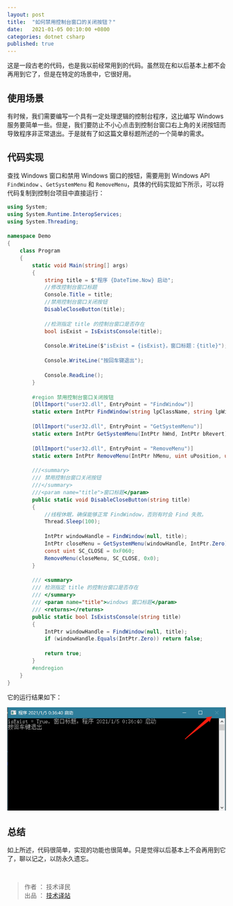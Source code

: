 ```yaml
---
layout: post
title:  "如何禁用控制台窗口的关闭按钮？"
date:   2021-01-05 00:10:00 +0800
categories: dotnet csharp
published: true
---
```


这是一段古老的代码，也是我以前经常用到的代码。虽然现在和以后基本上都不会再用到它了，但是在特定的场景中，它很好用。

## 使用场景

有时候，我们需要编写一个具有一定处理逻辑的控制台程序，这比编写 Windows 服务要简单一些。但是，我们要防止不小心点击到控制台窗口右上角的关闭按钮而导致程序非正常退出。于是就有了如这篇文章标题所述的一个简单的需求。

## 代码实现

查找 Windows 窗口和禁用 Windows 窗口的按钮，需要用到 Windows API `FindWindow` 、`GetSystemMenu` 和 `RemoveMenu`，具体的代码实现如下所示，可以将代码复制到控制台项目中直接运行：

```csharp
using System;
using System.Runtime.InteropServices;
using System.Threading;

namespace Demo
{
    class Program
    {
        static void Main(string[] args)
        {
            string title = $"程序 {DateTime.Now} 启动";
            //修改控制台窗口标题
            Console.Title = title;
            //禁用控制台窗口关闭按钮
            DisableCloseButton(title);

            //检测指定 title 的控制台窗口是否存在
            bool isExist = IsExistsConsole(title);

            Console.WriteLine($"isExist = {isExist}，窗口标题：{title}");

            Console.WriteLine("按回车键退出");

            Console.ReadLine();
        }

        #region 禁用控制台窗口关闭按钮
        [DllImport("user32.dll", EntryPoint = "FindWindow")]
        static extern IntPtr FindWindow(string lpClassName, string lpWindowName);

        [DllImport("user32.dll", EntryPoint = "GetSystemMenu")]
        static extern IntPtr GetSystemMenu(IntPtr hWnd, IntPtr bRevert);

        [DllImport("user32.dll", EntryPoint = "RemoveMenu")]
        static extern IntPtr RemoveMenu(IntPtr hMenu, uint uPosition, uint uFlags);

        ///<summary>
        /// 禁用控制台窗口关闭按钮
        ///</summary>
        ///<param name="title">窗口标题</param>
        public static void DisableCloseButton(string title)
        {
            //线程休眠，确保能够正常 FindWindow，否则有时会 Find 失败。
            Thread.Sleep(100);

            IntPtr windowHandle = FindWindow(null, title);
            IntPtr closeMenu = GetSystemMenu(windowHandle, IntPtr.Zero);
            const uint SC_CLOSE = 0xF060;
            RemoveMenu(closeMenu, SC_CLOSE, 0x0);
        }

        /// <summary>
        /// 检测指定 title 的控制台窗口是否存在
        /// </summary>
        /// <param name="title">windows 窗口标题</param>
        /// <returns></returns>
        public static bool IsExistsConsole(string title)
        {
            IntPtr windowHandle = FindWindow(null, title);
            if (windowHandle.Equals(IntPtr.Zero)) return false;

            return true;
        }
        #endregion
    }
}
```

它的运行结果如下：

![disable close button](/assets/images/202101/disable-close-button.png)

## 总结

如上所述，代码很简单，实现的功能也很简单。只是觉得以后基本上不会再用到它了，聊以记之，以防永久遗忘。

<br />

> 作者 ： 技术译民  
> 出品 ： [技术译站](https://ittranslator.cn/)
